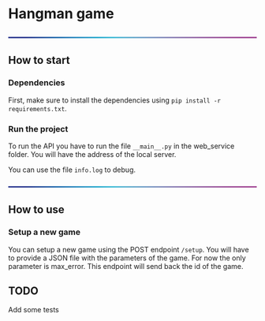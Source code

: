 # Hangman game

![](https://raw.githubusercontent.com/AlexandreBidon/Funky-Horse/main/out/line.png)

## How to start

### Dependencies
First, make sure to install the dependencies using `pip install -r requirements.txt`.

### Run the project

To run the API you have to run the file `__main__.py` in the web_service folder. You will have the address of the local server.

You can use the file `info.log` to debug.

![](https://raw.githubusercontent.com/AlexandreBidon/Funky-Horse/main/out/line.png)
## How to use

### Setup a new game

You can setup a new game using the POST endpoint `/setup`. You will have to provide a JSON file with the parameters of the game. For now the only parameter is max_error. This endpoint will send back the id of the game.

## TODO

Add some tests